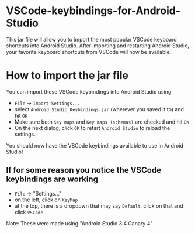 # VSCode-keybindings-for-Android-Studio
This jar file will allow you to import the most popular VSCode keyboard shortcuts into Android Studio.  After importing and restarting Android Studio, your favorite keyboard shortcuts from VSCode will now be available.

# How to import the jar file
You can import these VSCode keybindings into Android Studio using

- `File` -> `Import Settings...`
- select `Android_Studio_Keybindings.jar` (wherever you saved it to) and hit `OK`
- Make sure both `Key maps` and `Key maps (schemas)` are checked and hit `OK`
- On the next dialog, click `OK` to retart `Android Studio` to reload the settings.

You should now have the VSCode keybindings available to use in Android Studio!

## If for some reason you notice the VSCode keybindings are working
- `File` -> "Settings..."
- on the left, click on `KeyMap`
- at the top, there is a dropdown that may say `Default`, click on that and click `VSCode`

Note: These were made using "Android Studio 3.4 Canary 4"
